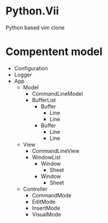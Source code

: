 # Python.Vii
Python based vim clone

# Compentent model

* Configuration
* Logger
* App
    * Model
        * CommandLineModel
        * BufferList
            * Buffer
                * Line
                * Line
            * Buffer
                * Line
                * Line
    * View
        * CommandLineView
        * WindowList
            * Window
                * Sheet
            * Window
                * Sheet
    * Controller
        * CommandMode
        * EditMode
        * InsertMode
        * VisualMode
